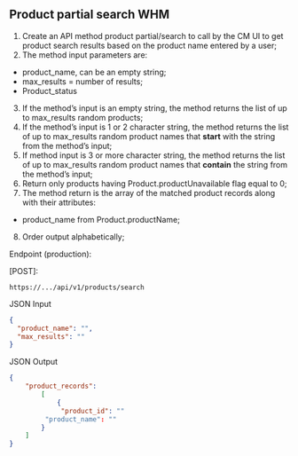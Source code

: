 
## Product partial search WHM
1. Create an API method product partial/search to call by the CM UI to get product search results based on the product name entered by a user;
2. The method input parameters are:
* product_name, can be an empty string;
* max_results = number of results;
* Product_status
3. If the method’s input is an empty string, the method returns the list of up to max_results random products;
4. If the method’s input is 1 or 2 character string, the method returns the list of up to max_results random product names that **start** with the string from the method’s input;
5. If method input is 3 or more character string, the method returns the list of up to max_results random product names that **contain** the string from the method’s input;
6. Return only products having Product.productUnavailable flag equal to 0;
7. The method return is the array of the matched product records along with their attributes:
* product_name from Product.productName;
8. Order output alphabetically;


Endpoint (production):

[POST]:
```
https://.../api/v1/products/search
```

JSON Input
```JSON
{
  "product_name": "",
  "max_results": ""
}
```

JSON Output
```JSON
{
    "product_records":
        [
            {
             "product_id": ""
	     "product_name": ""
	    }
	]
}
```

